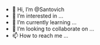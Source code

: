 - 👋 Hi, I’m @Santovich
- 👀 I’m interested in ...
- 🌱 I’m currently learning ...
- 💞️ I’m looking to collaborate on ...
- 📫 How to reach me ...

<!---
Santovich/Santovich is a ✨ special ✨ repository because its `README.md` (this file) appears on your GitHub profile.
You can click the Preview link to take a look at your changes.
--->
